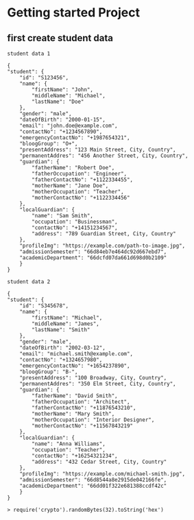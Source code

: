  # Getting started Project

 ## first create student data

```
student data 1
```
    {
    "student": {
        "id": "S123456",
        "name": {
            "firstName": "John",
            "middleName": "Michael",
            "lastName": "Doe"
        },
        "gender": "male",
        "dateOfBirth": "2000-01-15",
        "email": "john.doe@example.com",
        "contactNo": "+1234567890",
        "emergencyContactNo": "+1987654321",
        "bloogGroup": "O+",
        "presentAddress": "123 Main Street, City, Country",
        "permanentAddres": "456 Another Street, City, Country",
        "guardian": {
            "fatherName": "Robert Doe",
            "fatherOccupation": "Engineer",
            "fatherContactNo": "+1122334455",
            "motherName": "Jane Doe",
            "motherOccupation": "Teacher",
            "motherContactNo": "+1122334456"
        },
        "localGuardian": {
            "name": "Sam Smith",
            "occupation": "Businessman",
            "contactNo": "+14151234567",
            "address": "789 Guardian Street, City, Country"
        },
        "profileImg": "https://example.com/path-to-image.jpg",
        "admissionSemester": "66d84eb7e464dc92d667ebd7",
        "academicDepartment": "66dcfd07da661d698d0b2109"
        }  
    }



```
student data 2
```
    {
    "student": {
        "id": "S345678",
        "name": {
            "firstName": "Michael",
            "middleName": "James",
            "lastName": "Smith"
        },
        "gender": "male",
        "dateOfBirth": "2002-03-12",
        "email": "michael.smith@example.com",
        "contactNo": "+1324657980",
        "emergencyContactNo": "+1654237890",
        "bloogGroup": "B-",
        "presentAddress": "100 Broadway, City, Country",
        "permanentAddres": "350 Elm Street, City, Country",
        "guardian": {
            "fatherName": "David Smith",
            "fatherOccupation": "Architect",
            "fatherContactNo": "+11876543210",
            "motherName": "Mary Smith",
            "motherOccupation": "Interior Designer",
            "motherContactNo": "+11567843219"
        },
        "localGuardian": {
            "name": "Anna Williams",
            "occupation": "Teacher",
            "contactNo": "+16254321234",
            "address": "432 Cedar Street, City, Country"
        },
        "profileImg": "https://example.com/michael-smith.jpg",
        "admissionSemester": "66d8544a8e2915de042166fe",
        "academicDepartment": "66dd01f322e681388ccdf42c"
        }
    }




``` > require('crypto').randomBytes(32).toString('hex') ```